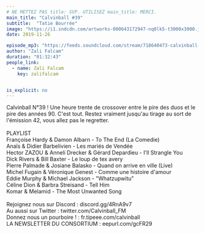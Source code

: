```yaml
---
# NE METTEZ PAS title: SVP. UTILISEZ main_title: MERCI.
main_title: "Calvinball #39"
subtitle:  "Tatie Bourrée"
image: "https://i1.sndcdn.com/artworks-000643172947-nq0lk5-t3000x3000.jpg"
date: 2019-11-26

episode_mp3: "https://feeds.soundcloud.com/stream/718640473-calvinball-radio-calvinball-39-tatie-bourree.mp3"
author: "Zali Falcam"
duration: "01:32:43"
people_link: 
  - name: Zali Falcam
    key: zalifalcam


is_explicit: no
---
```


<PodcastHeader/>

<!-- ECRIRE LA DESCRIPTION DE L'EPISODE SOUS CETTE LIGNE -->
Calvinball N°39 ! Une heure trente de crossover entre le pire des duos et le pire des années 90. C'est tout. Restez vraiment jusqu'au tirage au sort de l'émission 42, vous allez pas le regretter.<br><br>PLAYLIST<br>Françoise Hardy &amp; Damon Albarn - To The End (La Comedie)<br>Anaïs &amp; Didier Barbelivien - Les mariés de Vendée<br>Hector ZAZOU &amp; Anneli Drecker &amp; Gérard Depardieu - I'll Strangle You<br>Dick Rivers &amp; Bill Baxter - Le loup de tex avery<br>Pierre Palmade &amp; Josiane Balasko - Quand on arrive en ville (Live)<br>Michel Fugain &amp; Véronique Genest - Comme une histoire d'amour <br>Eddie Murphy &amp; Michael Jackson - "Whatzupwitu"<br>Céline Dion &amp; Barbra Streisand - Tell Him<br>Komar &amp; Melamid - The Most Unwanted Song<br><br>Rejoignez nous sur Discord : discord.gg/4RnA9v7<br>Au aussi sur Twitter : twitter.com/Calvinball_FM<br>Donnez nous un pourboire ! : fr.tipeee.com/calvinball<br>LA NEWSLETTER DU CONSORTIUM : eepurl.com/gcFR29

